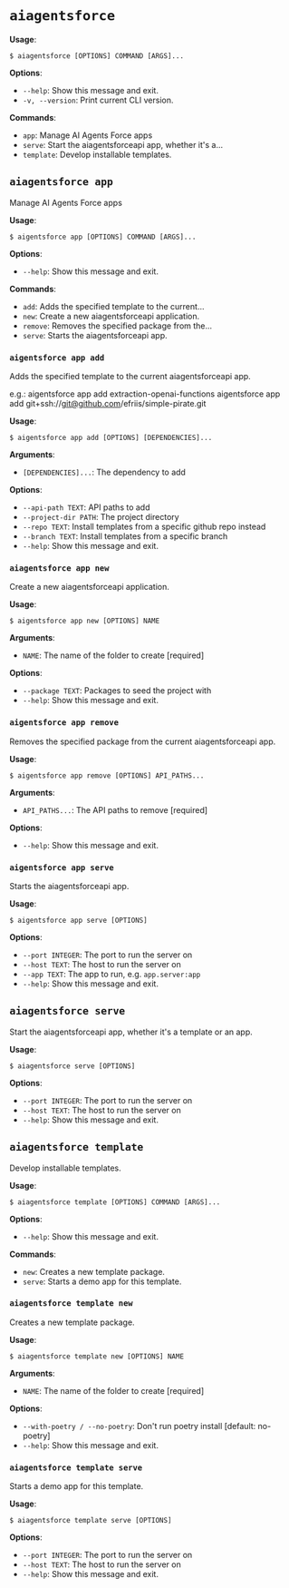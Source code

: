 # `aiagentsforce`

**Usage**:

```console
$ aiagentsforce [OPTIONS] COMMAND [ARGS]...
```

**Options**:

* `--help`: Show this message and exit.
* `-v, --version`: Print current CLI version.

**Commands**:

* `app`: Manage AI Agents Force apps
* `serve`: Start the aiagentsforceapi app, whether it's a...
* `template`: Develop installable templates.

## `aiagentsforce app`

Manage AI Agents Force apps

**Usage**:

```console
$ aigentsforce app [OPTIONS] COMMAND [ARGS]...
```

**Options**:

* `--help`: Show this message and exit.

**Commands**:

* `add`: Adds the specified template to the current...
* `new`: Create a new aiagentsforceapi application.
* `remove`: Removes the specified package from the...
* `serve`: Starts the aiagentsforceapi app.

### `aigentsforce app add`

Adds the specified template to the current aiagentsforceapi app.

e.g.:
aigentsforce app add extraction-openai-functions
aigentsforce app add git+ssh://git@github.com/efriis/simple-pirate.git

**Usage**:

```console
$ aigentsforce app add [OPTIONS] [DEPENDENCIES]...
```

**Arguments**:

* `[DEPENDENCIES]...`: The dependency to add

**Options**:

* `--api-path TEXT`: API paths to add
* `--project-dir PATH`: The project directory
* `--repo TEXT`: Install templates from a specific github repo instead
* `--branch TEXT`: Install templates from a specific branch
* `--help`: Show this message and exit.

### `aiagentsforce app new`

Create a new aiagentsforceapi application.

**Usage**:

```console
$ aigentsforce app new [OPTIONS] NAME
```

**Arguments**:

* `NAME`: The name of the folder to create  [required]

**Options**:

* `--package TEXT`: Packages to seed the project with
* `--help`: Show this message and exit.

### `aigentsforce app remove`

Removes the specified package from the current aiagentsforceapi app.

**Usage**:

```console
$ aigentsforce app remove [OPTIONS] API_PATHS...
```

**Arguments**:

* `API_PATHS...`: The API paths to remove  [required]

**Options**:

* `--help`: Show this message and exit.

### `aigentsforce app serve`

Starts the aiagentsforceapi app.

**Usage**:

```console
$ aigentsforce app serve [OPTIONS]
```

**Options**:

* `--port INTEGER`: The port to run the server on
* `--host TEXT`: The host to run the server on
* `--app TEXT`: The app to run, e.g. `app.server:app`
* `--help`: Show this message and exit.

## `aiagentsforce serve`

Start the aiagentsforceapi app, whether it's a template or an app.

**Usage**:

```console
$ aiagentsforce serve [OPTIONS]
```

**Options**:

* `--port INTEGER`: The port to run the server on
* `--host TEXT`: The host to run the server on
* `--help`: Show this message and exit.

## `aiagentsforce template`

Develop installable templates.

**Usage**:

```console
$ aiagentsforce template [OPTIONS] COMMAND [ARGS]...
```

**Options**:

* `--help`: Show this message and exit.

**Commands**:

* `new`: Creates a new template package.
* `serve`: Starts a demo app for this template.

### `aiagentsforce template new`

Creates a new template package.

**Usage**:

```console
$ aiagentsforce template new [OPTIONS] NAME
```

**Arguments**:

* `NAME`: The name of the folder to create  [required]

**Options**:

* `--with-poetry / --no-poetry`: Don't run poetry install  [default: no-poetry]
* `--help`: Show this message and exit.

### `aiagentsforce template serve`

Starts a demo app for this template.

**Usage**:

```console
$ aiagentsforce template serve [OPTIONS]
```

**Options**:

* `--port INTEGER`: The port to run the server on
* `--host TEXT`: The host to run the server on
* `--help`: Show this message and exit.
